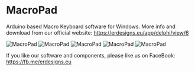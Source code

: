 # MacroPad
Arduino based Macro Keyboard software for Windows. More info and download from our official website: https://erdesigns.eu/app/delphi/view/6

![MacroPad](https://erdesigns.eu/images/macropad/MacroPad1.png)
![MacroPad](https://erdesigns.eu/images/macropad/MacroPad2.png)
![MacroPad](https://erdesigns.eu/images/macropad/MacroPad3.png)
![MacroPad](https://erdesigns.eu/images/macropad/MacroPad.png)
![MacroPad](https://erdesigns.eu/images/macropad/MacroPad4.png)

If you like our software and components, please like us on FaceBook: https://fb.me/erdesigns.eu
